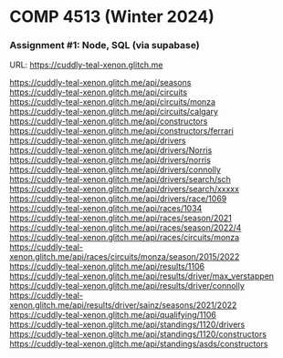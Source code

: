 # COMP 4513 (Winter 2024)
### Assignment #1: Node, SQL (via supabase)

URL: https://cuddly-teal-xenon.glitch.me

https://cuddly-teal-xenon.glitch.me/api/seasons <br>
https://cuddly-teal-xenon.glitch.me/api/circuits <br>
https://cuddly-teal-xenon.glitch.me/api/circuits/monza <br>
https://cuddly-teal-xenon.glitch.me/api/circuits/calgary <br>
https://cuddly-teal-xenon.glitch.me/api/constructors <br>
https://cuddly-teal-xenon.glitch.me/api/constructors/ferrari <br>
https://cuddly-teal-xenon.glitch.me/api/drivers <br>
https://cuddly-teal-xenon.glitch.me/api/drivers/Norris <br>
https://cuddly-teal-xenon.glitch.me/api/drivers/norris <br>
https://cuddly-teal-xenon.glitch.me/api/drivers/connolly <br>
https://cuddly-teal-xenon.glitch.me/api/drivers/search/sch <br>
https://cuddly-teal-xenon.glitch.me/api/drivers/search/xxxxx <br>
https://cuddly-teal-xenon.glitch.me/api/drivers/race/1069 <br>
https://cuddly-teal-xenon.glitch.me/api/races/1034 <br>
https://cuddly-teal-xenon.glitch.me/api/races/season/2021 <br>
https://cuddly-teal-xenon.glitch.me/api/races/season/2022/4 <br>
https://cuddly-teal-xenon.glitch.me/api/races/circuits/monza <br>
https://cuddly-teal-xenon.glitch.me/api/races/circuits/monza/season/2015/2022 <br>
https://cuddly-teal-xenon.glitch.me/api/results/1106 <br>
https://cuddly-teal-xenon.glitch.me/api/results/driver/max_verstappen <br>
https://cuddly-teal-xenon.glitch.me/api/results/driver/connolly <br>
https://cuddly-teal-xenon.glitch.me/api/results/driver/sainz/seasons/2021/2022 <br>
https://cuddly-teal-xenon.glitch.me/api/qualifying/1106 <br>
https://cuddly-teal-xenon.glitch.me/api/standings/1120/drivers <br>
https://cuddly-teal-xenon.glitch.me/api/standings/1120/constructors <br>
https://cuddly-teal-xenon.glitch.me/api/standings/asds/constructors <br>

